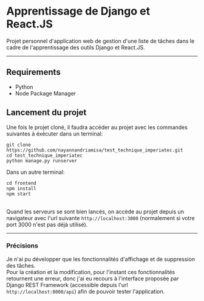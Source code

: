 # Apprentissage de Django et React.JS
Projet personnel d'application web de gestion d'une liste de tâches dans le cadre de l'apprentissage des outils Django et React.JS.  
<hr>
    
## Requirements  
- Python
- Node Package Manager

## Lancement du projet
Une fois le projet cloné, il faudra accéder au projet avec les commandes suivantes à éxécuter dans un terminal: 
```
git clone https://github.com/nayannandriamisa/test_technique_imperiatec.git
cd test_technique_imperiatec
python manage.py runserver
```
Dans un autre terminal:
```
cd frontend
npm install
npm start
```
<br>
Quand les serveurs se sont bien lancés, on accède au projet depuis un navigateur avec l'url suivante <code>http://localhost:3000</code> (normalement si votre port 3000 n'est pas déjà utilisé).  
<hr>

### Précisions
Je n'ai pu développer que les fonctionnalités d'affichage et de suppression des tâches.  
Pour la création et la modification, pour l'instant ces fonctionnalités retournent une erreur, donc j'ai eu recours à l'interface proposée par Django REST Framework (accessible depuis l'url <code>http://localhost:8000/api</code>) afin de pouvoir tester l'application.  

